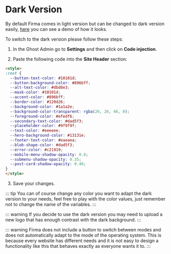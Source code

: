 # Dark Version

By default Firma comes in light version but can be changed to dark version easily, [here](https://firma-dark.eduardogomez.io/) you can see a demo of how it looks.

To switch to the dark version please follow these steps:

1. In the Ghost Admin go to **Settings** and then click on **Code injection**.

2. Paste the following code into the **Site Header** section:

```html
<style>
:root {
  --button-text-color: #10101d;
  --button-background-color: #896bff;
  --alt-text-color: #dbd8e3;
  --mask-color: #10101d;
  --accent-color: #896bff;
  --border-color: #120d26;
  --background-color: #1a1a2e;
  --background-color-transparent: rgba(26, 26, 46, 0);
  --foreground-color: #efedf6;
  --secondary-text-color: #dad5f3;
  --placeholder-color: #9f9f9f;
  --text-color: #eeeeee;
  --hero-background-color: #13131e;
  --footer-text-color: #eaeaea;
  --blob-shape-color: #dad5f3;
  --error-color: #c21919;
  --mobile-menu-shadow-opacity: 0.8;
  --submenu-shadow-opacity: 0.35;
  --post-card-shadow-opacity: 0.40;
}
</style>
```

3. Save your changes.

::: tip
You can of course change any color you want to adapt the dark version to your needs, feel free to play with the color values, just remember not to change the name of the variables.
:::

::: warning
If you decide to use the dark version you may need to upload a new logo that has enough contrast with the dark background.
:::

::: warning
Firma does not include a button to switch between modes and does not automatically adapt to the mode of the operating system. This is because every website has different needs and it is not easy to design a functionality like this that behaves exactly as everyone wants it to.
:::

